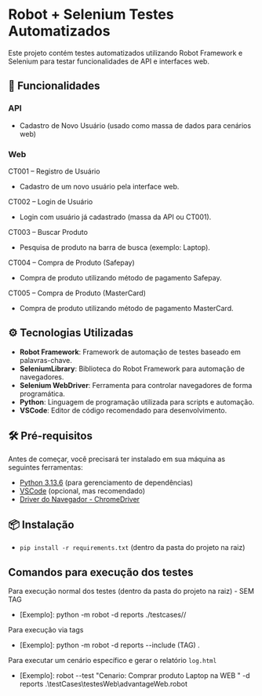# Robot + Selenium Testes Automatizados

Este projeto contém testes automatizados utilizando Robot Framework e Selenium para testar funcionalidades de API e interfaces web.

## 🧪 Funcionalidades

### API
- Cadastro de Novo Usuário (usado como massa de dados para cenários web)

### Web
CT001 – Registro de Usuário
- Cadastro de um novo usuário pela interface web.

CT002 – Login de Usuário
- Login com usuário já cadastrado (massa da API ou CT001).

CT003 – Buscar Produto
- Pesquisa de produto na barra de busca (exemplo: Laptop).

CT004 – Compra de Produto (Safepay)
- Compra de produto utilizando método de pagamento Safepay.

CT005 – Compra de Produto (MasterCard)
- Compra de produto utilizando método de pagamento MasterCard.

## ⚙️ Tecnologias Utilizadas
- **Robot Framework**: Framework de automação de testes baseado em palavras-chave.
- **SeleniumLibrary**: Biblioteca do Robot Framework para automação de navegadores.
- **Selenium WebDriver**: Ferramenta para controlar navegadores de forma programática.
- **Python**: Linguagem de programação utilizada para scripts e automação.
- **VSCode**: Editor de código recomendado para desenvolvimento.

## 🛠️ Pré-requisitos
Antes de começar, você precisará ter instalado em sua máquina as seguintes ferramentas:

- [Python 3.13.6](https://www.python.org/downloads/) (para gerenciamento de dependências)
- [VSCode](https://code.visualstudio.com/) (opcional, mas recomendado)
- [Driver do Navegador - ChromeDriver](https://developer.chrome.com/docs/chromedriver/downloads?hl=pt-br)

## 📦 Instalação

- `pip install -r requirements.txt` (dentro da pasta do projeto na raiz)

## Comandos para execução dos testes

Para execução normal dos testes (dentro da pasta do projeto na raiz) - SEM TAG
- [Exemplo]: python -m robot -d reports ./testcases/<modulo>/<funcionalidade>

Para execução via tags
- [Exemplo]: python -m robot -d reports --include (TAG) .

Para executar um cenário específico e gerar o relatório `log.html`
- [Exemplo]: robot --test "Cenario: Comprar produto Laptop na WEB " -d reports .\testCases\testesWeb\advantageWeb.robot
